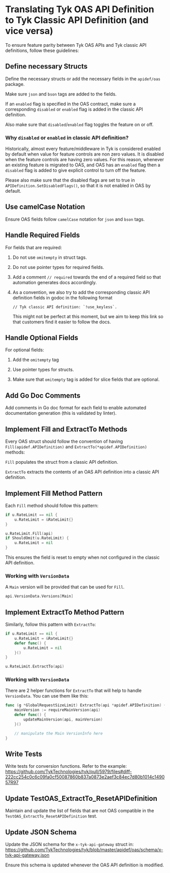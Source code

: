 # Translating Tyk OAS API Definition to Tyk Classic API Definition (and vice versa)

To ensure feature parity between Tyk OAS APIs and Tyk classic API definitions, follow these guidelines:

## Define necessary Structs

Define the necessary structs or add the necessary fields in the `apidef/oas` package.

Make sure `json` and `bson` tags are added to the fields.

If an `enabled` flag is specified in the OAS contract, make sure a corresponding `disabled` or `enabled` flag is added in the classic API definition.

Also make sure that `disabled`/`enabled` flag toggles the feature on or off. 

### Why `disabled` or `enabled` in classic API definition?

Historically, almost every feature/middleware in Tyk is considered enabled by default when value for feature controls are non zero values.
It is disabled when the feature controls are having zero values.
For this reason, whenever an existing feature is migrated to OAS, and OAS has an `enabled` flag then a `disabled` flag is added to give explicit control to turn off the feature.

Please also make sure that the disabled flags are set to true in `APIDefinition.SetDisabledFlags()`, so that it is not enabled in OAS by default.

## Use camelCase Notation

Ensure OAS fields follow `camelCase` notation for `json` and `bson` tags.

## Handle Required Fields

For fields that are required:

 1. Do not use `omitempty` in struct tags.

 2. Do not use pointer types for required fields.

 3. Add a comment `// required` towards the end of a required field so that automation generates docs accordingly. 

 4. As a convention, we also try to add the corresponding classic API definition fields in godoc in the following format
    ```
    // Tyk classic API definition: `!use_keyless`.
    ```
    This might not be perfect at this moment, but we aim to keep this link so that customers find it easier to follow the docs.

## Handle Optional Fields

For optional fields:

 1. Add the `omitempty` tag

 2. Use pointer types for structs. 
 
 3. Make sure that `omitempty` tag is added for slice fields that are optional.

## Add Go Doc Comments

Add comments in Go doc format for each field to enable automated documentation generation (this is validated by linter).

## Implement Fill and ExtractTo Methods

Every OAS struct should follow the convention of having `Fill(apidef.APIDefinition)` and `ExtractTo(*apidef.APIDefinition)` methods:

 `Fill` populates the struct from a classic API definition.

 `ExtractTo` extracts the contents of an OAS API definition into a classic API definition.

## Implement Fill Method Pattern

Each `Fill` method should follow this pattern:

```go
if u.RateLimit == nil {
    u.RateLimit = &RateLimit{}
}

u.RateLimit.Fill(api)
if ShouldOmit(u.RateLimit) {
    u.RateLimit = nil
}
```

This ensures the field is reset to empty when not configured in the classic API definition.

### Working with `VersionData`
A `Main` version will be provided that can be used for `Fill`.
```go
api.VersionData.Versions[Main]
```

## Implement ExtractTo Method Pattern

Similarly, follow this pattern with `ExtractTo`:

```go
if u.RateLimit == nil {
    u.RateLimit = &RateLimit{}
    defer func() {
        u.RateLimit = nil
    }()
}

u.RateLimit.ExtractTo(api)
```

### Working with `VersionData`
There are 2 helper functions for `ExtractTo` that will help to handle `VersionData`. You can use them like this:
```go
func (g *GlobalRequestSizeLimit) ExtractTo(api *apidef.APIDefinition) {
	mainVersion := requireMainVersion(api)
	defer func() {
		updateMainVersion(api, mainVersion)
	}()

	// manipulate the Main VersionInfo here
}
```

## Write Tests

Write tests for conversion functions. Refer to the example:
https://github.com/TykTechnologies/tyk/pull/5979/files#diff-222cc254c0c6c09fa0cf50087860b837a0873e2aef3c84ec7d80b1014c149057R97

## Update TestOAS_ExtractTo_ResetAPIDefinition

Maintain and update the list of fields that are not OAS compatible in the `TestOAS_ExtractTo_ResetAPIDefinition` test.

## Update JSON Schema

Update the JSON schema for the `x-tyk-api-gateway` struct in:
https://github.com/TykTechnologies/tyk/blob/master/apidef/oas/schema/x-tyk-api-gateway.json

Ensure this schema is updated whenever the OAS API definition is modified.